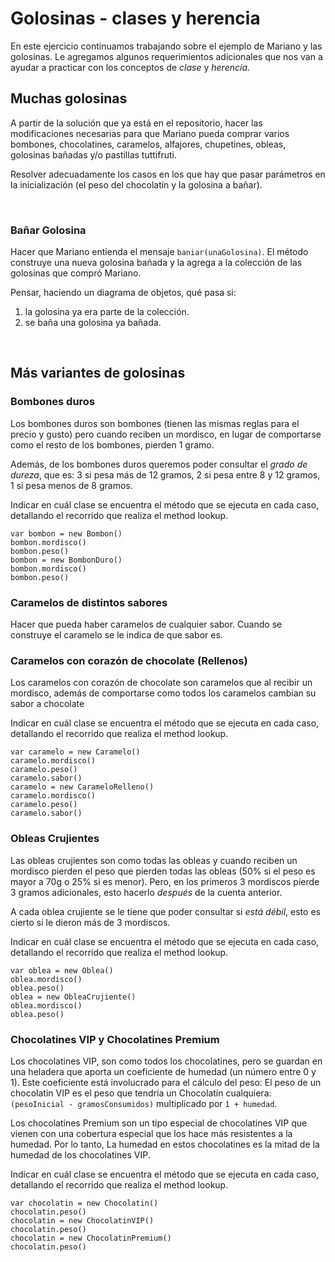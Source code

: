 # Golosinas - clases y herencia

En este ejercicio continuamos trabajando sobre el ejemplo de Mariano y las golosinas. Le agregamos algunos requerimientos adicionales que nos van a ayudar a practicar con los conceptos de _clase_ y _herencia_.

## Muchas golosinas

A partir de la solución que ya está en el repositorio, hacer las modificaciones necesarias para que Mariano pueda comprar varios bombones, chocolatines, caramelos, alfajores, chupetines, obleas, golosinas bañadas y/o pastillas tuttifruti.

Resolver adecuadamente los casos en los que hay que pasar parámetros en la inicialización (el peso del chocolatín y la golosina a bañar).

<br>


### Bañar Golosina

Hacer que Mariano entienda el mensaje `baniar(unaGolosina)`. 
El método construye una nueva golosina bañada y la agrega a la colección de las golosinas que compró Mariano.

Pensar, haciendo un diagrama de objetos, qué pasa si:
1. la golosina ya era parte de la colección.
1. se baña una golosina ya bañada.

<br>

## Más variantes de golosinas 

<!--- herencia de clase concreta con redefinicion --->

### Bombones duros
Los bombones duros son bombones (tienen las mismas reglas para el precio y gusto) pero cuando reciben un mordisco, en lugar de comportarse como el resto de los bombones, pierden 1 gramo.

Además, de los bombones duros queremos poder consultar el _grado de dureza_, que es: 3 si pesa más de 12 gramos, 2 si pesa entre 8 y 12 gramos, 1 si pesa menos de 8 gramos.

Indicar en cuál clase se encuentra el método que se ejecuta en cada caso, detallando el recorrido que realiza el method lookup.

```
var bombon = new Bombon() 
bombon.mordisco() 
bombon.peso() 
bombon = new BombonDuro() 
bombon.mordisco() 
bombon.peso() 
```

<!--- herencia con redefinicion y super para hacer otra cosa --->

### Caramelos de distintos sabores
Hacer que pueda haber caramelos de cualquier sabor. Cuando se construye el caramelo se le indica de que sabor es.

### Caramelos con corazón de chocolate (Rellenos)
Los caramelos con corazón de chocolate son caramelos que al recibir un mordisco, además de comportarse como todos los caramelos cambian su sabor a chocolate

Indicar en cuál clase se encuentra el método que se ejecuta en cada caso, detallando el recorrido que realiza el method lookup.	

```
var caramelo = new Caramelo() 
caramelo.mordisco() 
caramelo.peso() 
caramelo.sabor() 
caramelo = new CarameloRelleno() 
caramelo.mordisco() 
caramelo.peso() 
caramelo.sabor()
```

<!--- herencia con redefinicion y super para modificar el resultado. Ademas tiene una variable en la subclase --->

### Obleas Crujientes
Las obleas crujientes son como todas las obleas y cuando reciben un mordisco 
pierden el peso que pierden todas las obleas (50% si el peso es mayor a 70g o 25% si es menor). Pero, en los primeros 3 mordiscos pierde 3 gramos adicionales, esto hacerlo _después_ de la cuenta anterior.

A cada oblea crujiente se le tiene que poder consultar si _está débil_, esto es cierto si le dieron más de 3 mordiscos.
 
Indicar en cuál clase se encuentra el método que se ejecuta en cada caso, detallando el recorrido que realiza el method lookup.

```
var oblea = new Oblea() 
oblea.mordisco() 
oblea.peso() 
oblea = new ObleaCrujiente() 
oblea.mordisco() 
oblea.peso() 
```

### Chocolatines VIP y  Chocolatines Premium
Los chocolatines VIP, son como todos los chocolatines, pero se guardan en una heladera que aporta un coeficiente de humedad (un número entre 0 y 1). Este coeficiente está involucrado para el cálculo del peso: El peso de un chocolatin VIP es el peso que tendría un Chocolatín cualquiera: 
`(pesoInicial - gramosConsumidos)` multiplicado por  `1 + humedad`. 

Los chocolatines Premium son un tipo especial de chocolatines VIP que vienen con una cobertura especial que los hace más resistentes a la humedad. Por lo tanto, La humedad en estos chocolatines es la mitad de la humedad de los chocolatines VIP.

Indicar en cuál clase se encuentra el método que se ejecuta en cada caso, detallando el recorrido que realiza el method lookup.

```
var chocolatin = new Chocolatin() 
chocolatin.peso() 
chocolatin = new ChocolatinVIP() 
chocolatin.peso() 
chocolatin = new ChocolatinPremium() 
chocolatin.peso() 
```